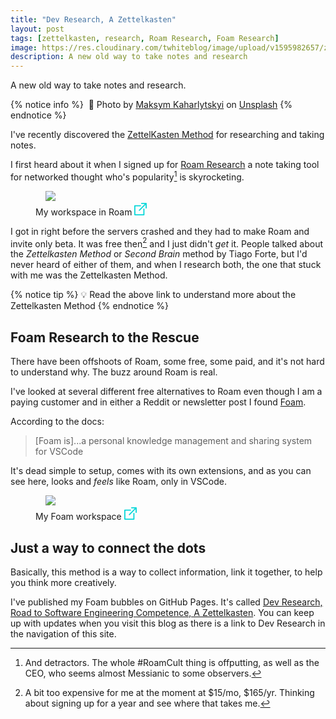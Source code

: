 ```yaml
---
title: "Dev Research, A Zettelkasten"
layout: post
tags: [zettelkasten, research, Roam Research, Foam Research]
image: https://res.cloudinary.com/twhiteblog/image/upload/v1595982657/zettelkasten-method.jpg
description: A new old way to take notes and research
---
```

A new old way to take notes and research.

{% notice info %}
 📸  Photo by [Maksym Kaharlytskyi](https://unsplash.com/@qwitka?utm_source=unsplash&utm_medium=referral&utm_content=creditCopyText) on [Unsplash](https://unsplash.com/s/photos/index-cards?utm_source=unsplash&utm_medium=referral&utm_content=creditCopyText)
{% endnotice %}

I've recently discovered the [ZettelKasten Method](https://zettelkasten.de/posts/overview/) for researching and taking notes.

I first heard about it when I signed up for [Roam Research](https://roamresearch.com/) a note taking tool for networked thought who's popularity[^1] is skyrocketing.

<figure>
    <img class="align-center" src="https://res.cloudinary.com/twhiteblog/image/upload/v1596514984/screenshot-2020-08-04_12-07-12_AM_imyakd.png" />
    <figcaption class="caption-text">
      My workspace in Roam
       <a href="https://res.cloudinary.com/twhiteblog/image/upload/v1596514984/screenshot-2020-08-04_12-07-12_AM_imyakd.png">
          <svg width="20px" height="20px" viewBox="0 0 20 20" version="1.1" xmlns="http://www.w3.org/2000/svg" xmlns:xlink="http://www.w3.org/1999/xlink" fill="#06d7d9">
            <path d="M19.0536842,0 L11.7951267,0 C11.2940351,0 10.8877973,0.40703125 10.8877973,0.909101562 C10.8877973,1.41117187 11.2940351,1.81820312 11.7951267,1.81820312 L16.8632359,1.81820312 L7.52432749,11.1753906 C7.16998051,11.5304297 7.16998051,12.1059766 7.52432749,12.4610156 C7.7014425,12.6385156 7.93364522,12.7272656 8.16584795,12.7272656 C8.39805068,12.7272656 8.6302924,12.6385547 8.80744639,12.4609766 L18.1463938,3.10382812 L18.1463938,8.18183594 C18.1463938,8.68390625 18.5526316,9.0909375 19.0537232,9.0909375 C19.5548148,9.0909375 19.9610526,8.68390625 19.9610526,8.18183594 L19.9610526,0.909101562 C19.9610136,0.40703125 19.5547758,0 19.0536842,0 Z" id="Shape"></path>
            <path d="M15.4244055,9.09089844 C14.9233138,9.09089844 14.517076,9.49792969 14.517076,10 L14.517076,18.1818359 L1.81461988,18.1818359 L1.81461988,5.45453125 L9.98050682,5.45453125 C10.4815984,5.45453125 10.8878363,5.0475 10.8878363,4.54542969 C10.8878363,4.04335938 10.4815984,3.63636719 9.98050682,3.63636719 L0.907329435,3.63636719 C0.406237817,3.63636719 0,4.04339844 0,4.54546875 L0,19.0909375 C0,19.5929688 0.406237817,20 0.907329435,20 L15.4244444,20 C15.9255361,20 16.3317739,19.5929688 16.3317739,19.0908984 L16.3317739,10 C16.3317349,9.49792969 15.9254971,9.09089844 15.4244055,9.09089844 Z" id="Shape"></path>
        </svg>
       </a>
    </figcaption>
</figure>


I got in right before the servers crashed and they had to make Roam and invite only beta. It was free then[^2] and I just didn't *get* it. People talked about the *Zettelkasten Method* or *Second Brain* method by Tiago Forte, but I'd never heard of either of them, and when I research both, the one that stuck with me was the Zettelkasten Method.

{% notice tip %}
💡 Read the above link to understand more about the Zettelkasten Method
{% endnotice %}

## Foam Research to the Rescue

There have been offshoots of Roam, some free, some paid, and it's not hard to understand why. The buzz around Roam is real.

I've looked at several different free alternatives to Roam even though I am a paying customer and in either a Reddit or newsletter post I found [Foam](https://foambubble.github.io/foam/).

According to the docs:

> [Foam is]...a personal knowledge management and sharing system for VSCode

It's dead simple to setup, comes with its own extensions, and as you can see here, looks and *feels* like Roam, only in VSCode.

<figure>
    <img class="align-center" src="https://res.cloudinary.com/twhiteblog/image/upload/v1596514227/screenshot-2020-08-04_12-07-37_AM_uqd8bw.png" />
    <figcaption class="caption-text">
      My Foam workspace
       <a href="https://res.cloudinary.com/twhiteblog/image/upload/v1596514227/screenshot-2020-08-04_12-07-37_AM_uqd8bw.png">
          <svg width="20px" height="20px" viewBox="0 0 20 20" version="1.1" xmlns="http://www.w3.org/2000/svg" xmlns:xlink="http://www.w3.org/1999/xlink" fill="#06d7d9">
            <path d="M19.0536842,0 L11.7951267,0 C11.2940351,0 10.8877973,0.40703125 10.8877973,0.909101562 C10.8877973,1.41117187 11.2940351,1.81820312 11.7951267,1.81820312 L16.8632359,1.81820312 L7.52432749,11.1753906 C7.16998051,11.5304297 7.16998051,12.1059766 7.52432749,12.4610156 C7.7014425,12.6385156 7.93364522,12.7272656 8.16584795,12.7272656 C8.39805068,12.7272656 8.6302924,12.6385547 8.80744639,12.4609766 L18.1463938,3.10382812 L18.1463938,8.18183594 C18.1463938,8.68390625 18.5526316,9.0909375 19.0537232,9.0909375 C19.5548148,9.0909375 19.9610526,8.68390625 19.9610526,8.18183594 L19.9610526,0.909101562 C19.9610136,0.40703125 19.5547758,0 19.0536842,0 Z" id="Shape"></path>
            <path d="M15.4244055,9.09089844 C14.9233138,9.09089844 14.517076,9.49792969 14.517076,10 L14.517076,18.1818359 L1.81461988,18.1818359 L1.81461988,5.45453125 L9.98050682,5.45453125 C10.4815984,5.45453125 10.8878363,5.0475 10.8878363,4.54542969 C10.8878363,4.04335938 10.4815984,3.63636719 9.98050682,3.63636719 L0.907329435,3.63636719 C0.406237817,3.63636719 0,4.04339844 0,4.54546875 L0,19.0909375 C0,19.5929688 0.406237817,20 0.907329435,20 L15.4244444,20 C15.9255361,20 16.3317739,19.5929688 16.3317739,19.0908984 L16.3317739,10 C16.3317349,9.49792969 15.9254971,9.09089844 15.4244055,9.09089844 Z" id="Shape"></path>
        </svg>
       </a>
    </figcaption>
</figure>

## Just a way to connect the dots

Basically, this method is a way to collect information, link it together, to help you think more creatively.

I've published my Foam bubbles on GitHub Pages. It's called [Dev Research, Road to Software Engineering Competence, A Zettelkasten](https://research.tiffanywhite.dev/). You can keep up with updates when you visit this blog as there is a link to Dev Research in the navigation of this site.


[^1]: And detractors. The whole #RoamCult thing is offputting, as well as the CEO, who seems almost Messianic to some observers.
[^2]: A bit too expensive for me at the moment at $15/mo, $165/yr. Thinking about signing up for a year and see where that takes me.